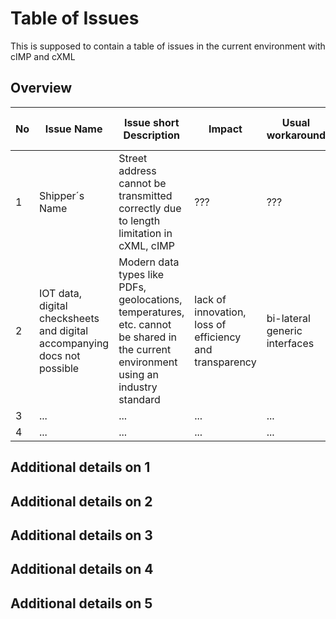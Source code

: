 # Table of Issues
This is supposed to contain a table of issues in the current environment with cIMP and cXML

## Overview

|No   	|Issue Name   	|Issue short Description   	|Impact|Usual workaround   	   	|Solution in ONE Record |
|---	|---	|---	|---	|---	|--- |
|1   	|Shipper´s Name   	|Street address cannot be transmitted correctly due to length limitation in cXML, cIMP   	|???   	|???   	|Data model is fully capable |
|2   	|IOT data, digital checksheets and digital accompanying docs not possible   	|Modern data types like PDFs, geolocations, temperatures, etc. cannot be shared in the current environment using an industry standard	| lack of innovation, loss of efficiency and transparency |bi-lateral generic interfaces   	|works by design |
|3   	|...   	|...	|...   	|...   	|... |
|4   	|...   	|...	|...   	|...   	|... |

## Additional details on 1
## Additional details on 2
## Additional details on 3
## Additional details on 4
## Additional details on 5

